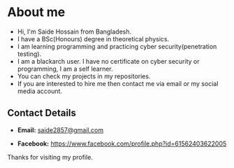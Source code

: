 # About me

- Hi, I'm Saide Hossain from Bangladesh.
- I have a BSc(Honours) degree in theoretical physics.
- I am learning programming and practicing cyber security(penetration testing).
- I am a blackarch user. I have no certificate on cyber security or programming, I am a self learner.
- You can check my projects in my repositories.
- If you are interested to hire me then contact me via email or my social media account.

## Contact Details

- **Email:** <saide2857@gmail.com>

- **Facebook:** <https://www.facebook.com/profile.php?id=61562403622005>

Thanks for visiting my profile.
